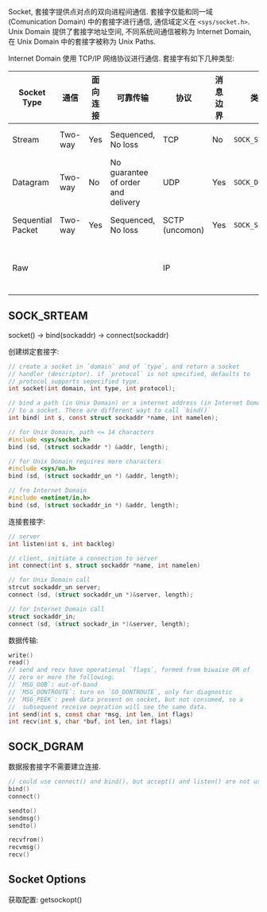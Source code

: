 Socket, 套接字提供点对点的双向进程间通信. 套接字仅能和同一域 (Comunication Domain) 中的套接字进行通信, 通信域定义在 `<sys/socket.h>`. Unix Domain 提供了套接字地址空间, 不同系统间通信被称为 Internet Domain, 在 Unix Domain 中的套接字被称为 Unix Paths. 

Internet Domain 使用 TCP/IP 网络协议进行通信. 套接字有如下几种类型:

| Socket Type       | 通信    | 面向连接 | 可靠传输                           | 协议           | 消息边界 | 类型名           | 长度限制                    |
| ----------------- | ------- | -------- | ---------------------------------- | -------------- | -------- | ---------------- | --------------------------- |
| Stream            | Two-way | Yes      | Sequenced, No loss                 | TCP            | No       | `SOCK_STREAM`    | No, stream-based            |
| Datagram          | Two-way | No       | No guarantee of order and delivery | UDP            | Yes      | `SOCK_DGRAM`     | Yes, limited by packet size |
| Sequential Packet | Two-way | Yes      | Sequenced, No loss                 | SCTP (uncomon) | Yes      | `SOCK_SEQPACKET` | Yes, packet-based           |
| Raw               |         |          |                                    | IP             |          |                  | Yes, limited by packet size |

## SOCK_SRTEAM

socket() -> bind(sockaddr) -> connect(sockaddr)

创建绑定套接字:
```c
// create a socket in `domain` and of `type`, and return a socket 
// handler (descriptor). if `protocol` is not specified, defaults to 
// protocol supports sepecified type.
int socket(int domain, int type, int protocol);

// bind a path (in Unix Domain) or a internet address (in Internet Domain)
// to a socket. There are different wayt to call `bind()`
int bind( int s, const struct sockaddr *name, int namelen);

// for Unix Domain, path <= 14 characters
#include <sys/socket.h>
bind (sd, (struct sockaddr *) &addr, length);

// for Unix Domain requires more characters
#include <sys/un.h>
bind (sd, (struct sockaddr_un *) &addr, length);

// fro Internet Domain
#include <netinet/in.h>
bind (sd, (struct sockaddr_in *) &addr, length);
```

连接套接字:
```c
// server
int listen(int s, int backlog)

// client, initiate a connection to server
int connect(int s, struct sockaddr *name, int namelen)

// for Unix Domain call
strcut sockaddr_un server;
connect (sd, (struct sockaddr_un *)&server, length);

// for Internet Domain call
struct sockaddr_in;
connect (sd, (struct sockadr_in *)&server, length);
```

数据传输:
```c
write()
read()
// send and recv have operational `flags`, formed from biwaise OR of 
// zero or more the following:
// `MSG_OOB`: out-of-band
// `MSG_DONTROUTE`: turn on `SO_DONTROUTE`, only for diagnostic
// `MSG_PEEK`: peek data present on socket, but not consumed, so a 
//  subsequent receive oepration will see the same data.
int send(int s, const char *msg, int len, int flags)
int recv(int s, char *buf, int len, int flags)
```

## SOCK_DGRAM

数据报套接字不需要建立连接. 

```c
// could use connect() and bind(), but accept() and listen() are not used
bind()
connect()

sendto()
sendmsg()
sendto()

recvfrom()
recvmsg()
recv()
```

## Socket Options

获取配置: getsockopt() 